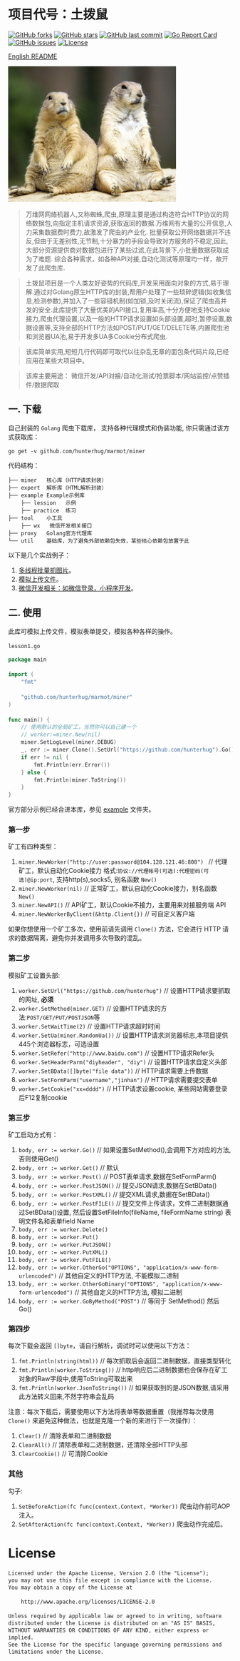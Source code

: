 # 项目代号：土拨鼠

[![GitHub forks](https://img.shields.io/github/forks/hunterhug/marmot.svg?style=social&label=Forks)](https://github.com/hunterhug/marmot/network)
[![GitHub stars](https://img.shields.io/github/stars/hunterhug/marmot.svg?style=social&label=Stars)](https://github.com/hunterhug/marmot/stargazers)
[![GitHub last commit](https://img.shields.io/github/last-commit/hunterhug/marmot.svg)](https://github.com/hunterhug/marmot)
[![Go Report Card](https://goreportcard.com/badge/github.com/hunterhug/marmot)](https://goreportcard.com/report/github.com/hunterhug/marmot)
[![GitHub issues](https://img.shields.io/github/issues/hunterhug/marmot.svg)](https://github.com/hunterhug/marmot/issues)
[![License](https://img.shields.io/badge/license-Apache%202-4EB1BA.svg)](https://www.apache.org/licenses/LICENSE-2.0.html)

[English README](/README.md)

![Marmot](logo.png)

>万维网网络机器人,又称蜘蛛,爬虫,原理主要是通过构造符合HTTP协议的网络数据包,向指定主机请求资源,获取返回的数据.万维网有大量的公开信息,人力采集数据费时费力,故激发了爬虫的产业化.
批量获取公开网络数据并不违反,但由于无差别性,无节制,十分暴力的手段会导致对方服务的不稳定,因此,大部分资源提供商对数据包进行了某些过滤,在此背景下,小批量数据获取成为了难题.
综合各种需求，如各种API对接,自动化测试等原理均一样，故开发了此爬虫库.

>土拨鼠项目是一个人类友好姿势的代码库,开发采用面向对象的方式,易于理解.通过对Golang原生HTTP库的封装,帮用户处理了一些琐碎逻辑(如收集信息,检测参数),并加入了一些容错机制(如加锁,及时关闭流),保证了爬虫高并发的安全.此库提供了大量优美的API接口,复用率高,十分方便地支持Cookie接力,爬虫代理设置,以及一般的HTTP请求设置如头部设置,超时,暂停设置,数据设置等,支持全部的HTTP方法如POST/PUT/GET/DELETE等,内置爬虫池和浏览器UA池,易于开发多UA多Cookie分布式爬虫.

>该库简单实用,短短几行代码即可取代以往杂乱无章的面包条代码片段,已经应用在某些大项目中。

>该库主要用途： 微信开发/API对接/自动化测试/抢票脚本/网站监控/点赞插件/数据爬取

## 一. 下载

自己封装的 `Golang` 爬虫下载库， 支持各种代理模式和伪装功能, 你只需通过该方式获取库：

```
go get -v github.com/hunterhug/marmot/miner
```

代码结构：

```
├── miner   核心库（HTTP请求封装）
├── expert  解析库（HTML解析封装）
├── example Example示例库
    ├── lession   示例
    ├── practice  练习    
├── tool    小工具
    ├── wx   微信开发相关接口
├── proxy   Golang官方代理库
└── util    基础库，为了避免外部依赖包失效，某些核心依赖包放置于此
```

以下是几个实战例子：

1. [多线程批量抓图片](/example/practice/pictures/README.md)。
2. [模拟上传文件](/example/practice/upload/README.md)。
3. [微信开发相关：如微信登录，小程序开发](/tool/wx/README.md)。

## 二. 使用

此库可模拟上传文件，模拟表单提交，模拟各种各样的操作。

`lesson1.go`

```go
package main

import (
	"fmt"

	"github.com/hunterhug/marmot/miner"
)

func main() {
	// 使用默认的全局矿工，当然你可以自己建一个
	// worker:=miner.New(nil)
	miner.SetLogLevel(miner.DEBUG)
	_, err := miner.Clone().SetUrl("https://github.com/hunterhug").Go()
	if err != nil {
		fmt.Println(err.Error())
	} else {
		fmt.Println(miner.ToString())
	}
}
```

官方部分示例已经合进本库，参见 [example](example) 文件夹。

### 第一步

矿工有四种类型：

1. `miner.NewWorker("http://user:password@104.128.121.46:808") `  // 代理矿工，默认自动化Cookie接力 格式:`协议://代理帐号(可选):代理密码(可选)@ip:port`, 支持http(s),socks5, 别名函数 `New()`
2. `miner.NewWorker(nil)`   // 正常矿工，默认自动化Cookie接力，别名函数`New()`
3. `miner.NewAPI()` // API矿工，默认Cookie不接力，主要用来对接服务端 API
4. `miner.NewWorkerByClient(&http.Client{})`    // 可自定义客户端

如果你想使用一个矿工多次，使用前请先调用 `Clone()` 方法，它会进行 HTTP 请求的数据隔离，避免你并发调用多次导致的混乱。

### 第二步

模拟矿工设置头部:

1. `worker.SetUrl("https://github.com/hunterhug")`  // 设置HTTP请求要抓取的网址, **必须**
2. `worker.SetMethod(miner.GET)`  // 设置HTTP请求的方法:`POST/GET/PUT/POSTJSON`等
3. `worker.SetWaitTime(2)` // 设置HTTP请求超时时间
4. `worker.SetUa(miner.RandomUa())`                // 设置HTTP请求浏览器标志,本项目提供445个浏览器标志，可选设置
5. `worker.SetRefer("http://www.baidu.com")`       // 设置HTTP请求Refer头
6. `worker.SetHeaderParm("diyheader", "diy")` // 设置HTTP请求自定义头部
7. `worker.SetBData([]byte("file data"))` // HTTP请求需要上传数据
8. `worker.SetFormParm("username","jinhan")` // HTTP请求需要提交表单
9. `worker.SetCookie("xx=dddd")` // HTTP请求设置cookie, 某些网站需要登录后F12复制cookie

### 第三步

矿工启动方式有：

1. `body, err := worker.Go()` // 如果设置SetMethod(),会调用下方对应的方法,否则使用Get()
2. `body, err := worker.Get()` // 默认
3. `body, err := worker.Post()` // POST表单请求,数据在SetFormParm()
4. `body, err := worker.PostJSON()` // 提交JSON请求,数据在SetBData()
5. `body, err := worker.PostXML()` // 提交XML请求,数据在SetBData()
6. `body, err := worker.PostFILE()` // 提交文件上传请求，文件二进制数据通过SetBData()设置, 然后设置SetFileInfo(fileName, fileFormName string) 表明文件名和表单field Name
7. `body, err := worker.Delete()` 
8. `body, err := worker.Put()`
9. `body, err := worker.PutJSON()`
10. `body, err := worker.PutXML()`
11. `body, err := worker.PutFILE()`
12. `body, err := worker.OtherGo("OPTIONS", "application/x-www-form-urlencoded")` // 其他自定义的HTTP方法, 不能模拟二进制
13. `body, err := worker.OtherGoBinary("OPTIONS", "application/x-www-form-urlencoded")` // 其他自定义的HTTP方法, 模拟二进制
14. `body, err := worker.GoByMethod("POST")` // 等同于 SetMethod() 然后 Go()

### 第四步

每次下载会返回 `[]byte`，请自行解析，调试时可以使用以下方法：

1. `fmt.Println(string(html))` // 每次抓取后会返回二进制数据，直接类型转化
2. `fmt.Println(worker.ToString())` // http响应后二进制数据也会保存在矿工对象的Raw字段中,使用ToString可取出来
3. `fmt.Println(worker.JsonToString())` // 如果获取到的是JSON数据,请采用此方法转义回来,不然字符串会乱码

注意：每次下载后，需要使用以下方法将表单等数据重置（我推荐每次使用 `Clone()` 来避免这种做法，也就是克隆一个新的来进行下一次操作）：

1. `Clear()` // 清除表单和二进制数据
2. `ClearAll()` // 清除表单和二进制数据，还清除全部HTTP头部
3. `ClearCookie()` // 可清除Cookie

### 其他

勾子:

1. `SetBeforeAction(fc func(context.Context, *Worker))` 爬虫动作前可AOP注入。
2. `SetAfterAction(fc func(context.Context, *Worker))` 爬虫动作完成后。

# License

```
Licensed under the Apache License, Version 2.0 (the "License");
you may not use this file except in compliance with the License.
You may obtain a copy of the License at

    http://www.apache.org/licenses/LICENSE-2.0

Unless required by applicable law or agreed to in writing, software
distributed under the License is distributed on an "AS IS" BASIS,
WITHOUT WARRANTIES OR CONDITIONS OF ANY KIND, either express or implied.
See the License for the specific language governing permissions and
limitations under the License.
```